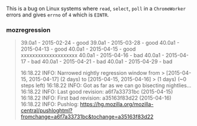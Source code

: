 This is a bug on Linux systems where `read`, `select`, `poll` in a `ChromeWorker` errors and gives `errno` of `4` which is `EINTR`.

### mozregression
> 39.0a1 - 2015-02-24 - good
> 39.0a1 - 2015-03-28 - good
> 40.0a1 - 2015-04-13 - good
> 40.0a1 - 2015-04-15 - good
> xxxxxxxxxxxxxxxxxxxx
> 40.0a1 - 2015-04-16 - bad
> 40.0a1 - 2015-04-17 - bad
> 40.0a1 - 2015-04-21 - bad
> 40.0a1 - 2015-04-29 - bad
>
> 16:18.22 INFO: Narrowed nightly regression window from > [2015-04-15, 2015-04-17] (2 days) to [2015-04-15, 2015-04-16] > (1 days) (~0 steps left)
> 16:18.22 INFO: Got as far as we can go bisecting nightlies...
> 16:18.22 INFO: Last good revision: a6f7a33731bc (2015-04-15)
> 16:18.22 INFO: First bad revision: a35163f83d22 (2015-04-16)
> 16:18.22 INFO: Pushlog:
> https://hg.mozilla.org/mozilla-central/pushloghtml?fromchange=a6f7a33731bc&tochange=a35163f83d22
